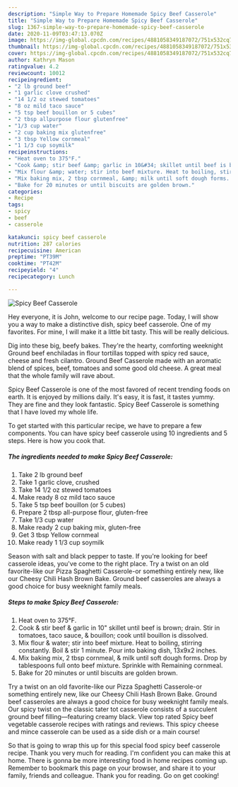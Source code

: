 ```yaml
---
description: "Simple Way to Prepare Homemade Spicy Beef Casserole"
title: "Simple Way to Prepare Homemade Spicy Beef Casserole"
slug: 1367-simple-way-to-prepare-homemade-spicy-beef-casserole
date: 2020-11-09T03:47:13.070Z
image: https://img-global.cpcdn.com/recipes/4881058349187072/751x532cq70/spicy-beef-casserole-recipe-main-photo.jpg
thumbnail: https://img-global.cpcdn.com/recipes/4881058349187072/751x532cq70/spicy-beef-casserole-recipe-main-photo.jpg
cover: https://img-global.cpcdn.com/recipes/4881058349187072/751x532cq70/spicy-beef-casserole-recipe-main-photo.jpg
author: Kathryn Mason
ratingvalue: 4.2
reviewcount: 10012
recipeingredient:
- "2 lb ground beef"
- "1 garlic clove crushed"
- "14 1/2 oz stewed tomatoes"
- "8 oz mild taco sauce"
- "5 tsp beef bouillon or 5 cubes"
- "2 tbsp allpurpose flour glutenfree"
- "1/3 cup water"
- "2 cup baking mix glutenfree"
- "3 tbsp Yellow cornmeal"
- "1 1/3 cup soymilk"
recipeinstructions:
- "Heat oven to 375°F."
- "Cook &amp; stir beef &amp; garlic in 10&#34; skillet until beef is brown; drain. Stir in tomatoes, taco sauce, &amp; bouillon;  cook until bouillon is dissolved."
- "Mix flour &amp; water; stir into beef mixture. Heat to boiling, stirring constantly.  Boil &amp; stir 1 minute.  Pour into baking dish, 13x9x2 inches."
- "Mix baking mix, 2 tbsp cornmeal, &amp; milk until soft dough forms.  Drop by tablespoons full onto beef mixture.  Sprinkle with Remaining cornmeal."
- "Bake for 20 minutes or until biscuits are golden brown."
categories:
- Recipe
tags:
- spicy
- beef
- casserole

katakunci: spicy beef casserole 
nutrition: 287 calories
recipecuisine: American
preptime: "PT39M"
cooktime: "PT42M"
recipeyield: "4"
recipecategory: Lunch

---
```



![Spicy Beef Casserole](https://img-global.cpcdn.com/recipes/4881058349187072/751x532cq70/spicy-beef-casserole-recipe-main-photo.jpg)

Hey everyone, it is John, welcome to our recipe page. Today, I will show you a way to make a distinctive dish, spicy beef casserole. One of my favorites. For mine, I will make it a little bit tasty. This will be really delicious.

Dig into these big, beefy bakes. They&#39;re the hearty, comforting weeknight Ground beef enchiladas in flour tortillas topped with spicy red sauce, cheese and fresh cilantro. Ground Beef Casserole made with an aromatic blend of spices, beef, tomatoes and some good old cheese. A great meal that the whole family will rave about.

Spicy Beef Casserole is one of the most favored of recent trending foods on earth. It is enjoyed by millions daily. It's easy, it is fast, it tastes yummy. They are fine and they look fantastic. Spicy Beef Casserole is something that I have loved my whole life.


To get started with this particular recipe, we have to prepare a few components. You can have spicy beef casserole using 10 ingredients and 5 steps. Here is how you cook that.

<!--inarticleads1-->

##### The ingredients needed to make Spicy Beef Casserole:

1. Take 2 lb ground beef
1. Take 1 garlic clove, crushed
1. Take 14 1/2 oz stewed tomatoes
1. Make ready 8 oz mild taco sauce
1. Take 5 tsp beef bouillon (or 5 cubes)
1. Prepare 2 tbsp all-purpose flour, gluten-free
1. Take 1/3 cup water
1. Make ready 2 cup baking mix, gluten-free
1. Get 3 tbsp Yellow cornmeal
1. Make ready 1 1/3 cup soymilk


Season with salt and black pepper to taste. If you&#39;re looking for beef casserole ideas, you&#39;ve come to the right place. Try a twist on an old favorite-like our Pizza Spaghetti Casserole-or something entirely new, like our Cheesy Chili Hash Brown Bake. Ground beef casseroles are always a good choice for busy weeknight family meals. 

<!--inarticleads2-->

##### Steps to make Spicy Beef Casserole:

1. Heat oven to 375°F.
1. Cook &amp; stir beef &amp; garlic in 10&#34; skillet until beef is brown; drain. Stir in tomatoes, taco sauce, &amp; bouillon;  cook until bouillon is dissolved.
1. Mix flour &amp; water; stir into beef mixture. Heat to boiling, stirring constantly.  Boil &amp; stir 1 minute.  Pour into baking dish, 13x9x2 inches.
1. Mix baking mix, 2 tbsp cornmeal, &amp; milk until soft dough forms.  Drop by tablespoons full onto beef mixture.  Sprinkle with Remaining cornmeal.
1. Bake for 20 minutes or until biscuits are golden brown.


Try a twist on an old favorite-like our Pizza Spaghetti Casserole-or something entirely new, like our Cheesy Chili Hash Brown Bake. Ground beef casseroles are always a good choice for busy weeknight family meals. Our spicy twist on the classic tater tot casserole consists of a succulent ground beef filling—featuring creamy black. View top rated Spicy beef vegetable casserole recipes with ratings and reviews. This spicy cheese and mince casserole can be used as a side dish or a main course! 

So that is going to wrap this up for this special food spicy beef casserole recipe. Thank you very much for reading. I'm confident you can make this at home. There is gonna be more interesting food in home recipes coming up. Remember to bookmark this page on your browser, and share it to your family, friends and colleague. Thank you for reading. Go on get cooking!

